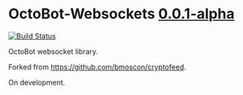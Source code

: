 # OctoBot-Websockets [0.0.1-alpha](https://github.com/Drakkar-Software/OctoBot-Websockets/tree/master/docs/CHANGELOG.md)
[![Build Status](https://api.travis-ci.com/Drakkar-Software/OctoBot-Websockets.svg?branch=master)](https://travis-ci.org/Drakkar-Software/OctoBot-Websockets)

OctoBot websocket library. 

Forked from https://github.com/bmoscon/cryptofeed.

On development.
